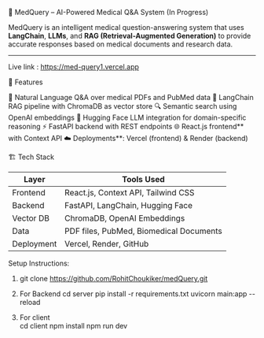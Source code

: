  🧠 MedQuery – AI-Powered Medical Q&A System (In Progress)

MedQuery is an intelligent medical question-answering system that uses **LangChain**, **LLMs**, and **RAG (Retrieval-Augmented Generation)** to provide accurate responses based on medical documents and research data.

---

  Live link : https://med-query1.vercel.app

 🚀 Features

 💬 Natural Language Q&A over medical PDFs and PubMed data
 🧠 LangChain RAG pipeline with ChromaDB as vector store
 🔍 Semantic search using OpenAI embeddings
 🤖 Hugging Face LLM integration for domain-specific reasoning
 ⚡  FastAPI backend with REST endpoints
 🌐 React.js frontend** with Context API
 ☁️ Deployments**: Vercel (frontend) & Render (backend)

 🏗️ Tech Stack

| Layer      | Tools Used                               |
|------------|-------------------------------------------|
| Frontend   | React.js, Context API, Tailwind CSS       |
| Backend    | FastAPI, LangChain, Hugging Face          |
| Vector DB  | ChromaDB, OpenAI Embeddings               |
| Data       | PDF files, PubMed, Biomedical Documents   |
| Deployment | Vercel, Render, GitHub                    |


Setup Instructions:

1. git clone https://github.com/RohitChoukiker/medQuery.git

2. For Backend
   cd server
   pip install -r requirements.txt
   uvicorn main:app --reload          
   
3. For client  
   cd client
   npm install
   npm run dev


   

